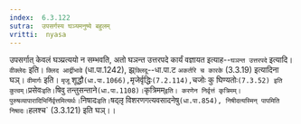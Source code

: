 ```yaml
---
index:  6.3.122
sutra:  उपसर्गस्य घञ्यमनुष्ये बहुलम्
vritti:  nyasa
---
```


उपसर्गात् केवलं घञ्प्रत्ययो न सम्भवति, अतो घञन्त उत्तरपदे कार्यं वज्ञायत इत्याह--`घञन्त उत्तरपदे` इत्यादि। `वीक्लेदः` इति। `क्लिद आर्द्रीभावे` (धा.पा.1242), झ्र्`क्लिदू`--धा.पा.ट `अकर्तरि च कारके` (3.3.19) इत्यादिना घञ्। `वीमार्गः` इति। `मृजू` शूद्धौ` (धा.पा.1066), `मृजेर्वृद्धिः` (7.2.114), `चजोः कु घिण्यतोः` (7.3.52) इति कुत्वम्। `प्रसेवः` इति। `षिवु तन्तुसन्ताने` (धा.पा.1108)।
`कृत्रिमम्` इति। करणेन निर्वृत्तं कृत्रिमम्। पुरुषव्यापारादिभिर्निर्वृत्तमित्यर्थः।
`निषादः` इति। `षद्लृ विशरणगत्यवसादनेषु` (धा.पा.854), निषीदत्यस्मिन् पापमिति निषादः। `हलश्च` (3.3.121) इति घञ्।।


